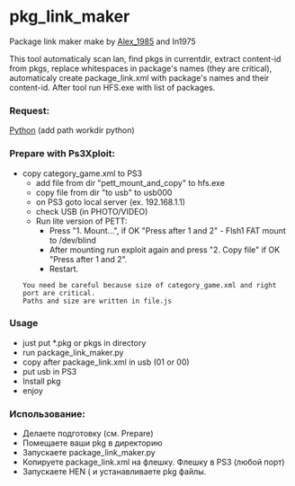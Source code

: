 # pkg_link_maker
Package link maker make by [Alex_1985](http://www.pspx.ru/forum/member.php?u=458658) and In1975

This tool automaticaly scan lan, find pkgs in currentdir, extract content-id from pkgs, replace whitespaces in package's names (they are critical), automaticaly create package_link.xml with package's names and their content-id.
After tool run HFS.exe with list of packages.

### Request:
[Python](https://www.python.org/downloads/) (add path workdir python)

### Prepare with Ps3Xploit:
* copy category_game.xml to PS3 
    - add file from dir "pett_mount_and_copy" to hfs.exe
    - copy file from dir "to usb" to usb000
    - on PS3 goto local server (ex. 192.168.1.1)
	- check USB (in PHOTO/VIDEO)
    - Run lite version of PETT:
		- Press "1. Mount...", if OK "Press after 1 and 2" - Flsh1 FAT mount to /dev/blind
		- After mounting run exploit again and press "2. Copy file" if OK "Press after 1 and 2".
		- Restart.
	```
	You need be careful because size of category_game.xml and right port are critical.
	Paths and size are written in file.js
	```
### Usage
* just put *.pkg or pkgs in directory
* run package_link_maker.py
* copy after package_link.xml in usb (01 or 00)
* put usb in PS3
* Install pkg
* enjoy 

### Использование:
* Делаете подготовку (см. Prepare)
* Помещаете ваши pkg в директорию 
* Запускаете package_link_maker.py 
* Копируете package_link.xml на флешку. Флешку в PS3 (любой порт) 
* Запускаете HEN ( и устанавливаете pkg файлы. 
